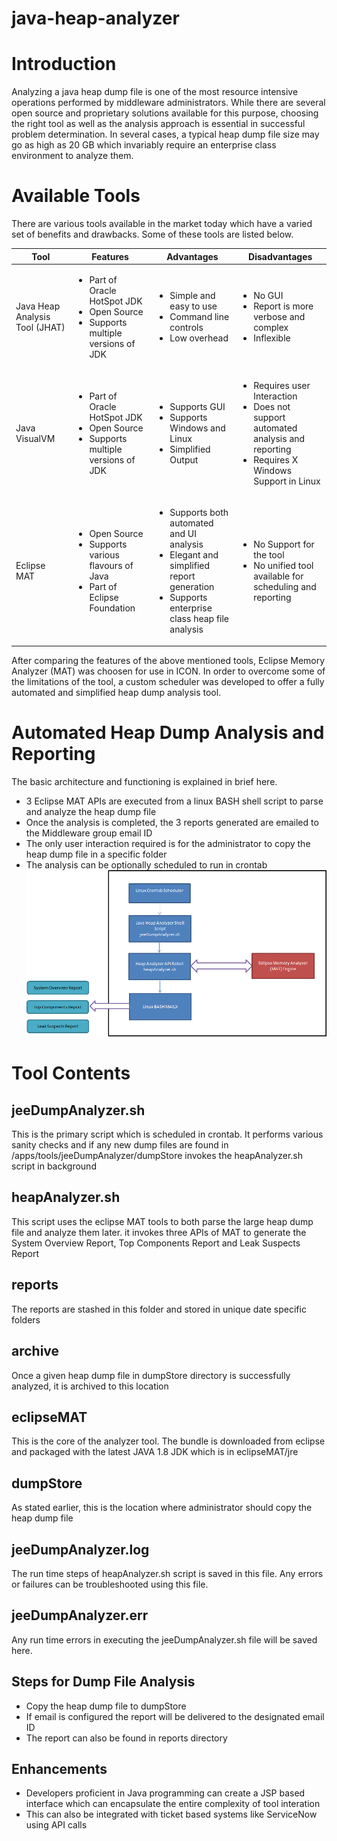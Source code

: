 # java-heap-analyzer

# Introduction
Analyzing a java heap dump file is one of the most resource intensive operations performed by middleware administrators. While there are several open source and proprietary solutions available for this purpose, choosing the right tool as well as the analysis approach is essential in successful problem determination. In several cases, a typical heap dump file size may go as high as 20 GB which invariably require an enterprise class environment to analyze them.

# Available Tools
There are various tools available in the market today which have a varied set of benefits and drawbacks. Some of these tools are listed below.

|Tool|Features|Advantages|Disadvantages|
|----|--------|----------|-------------
|Java Heap Analysis Tool (JHAT)| <ul><li>Part of Oracle HotSpot JDK</li><li>Open Source</li><li>Supports multiple versions of JDK</li></ul> | <ul><li>Simple and easy to use</li><li>Command line controls</li><li>Low overhead</li></ul> | <ul><li>No GUI</li><li>Report is more verbose and complex</li><li>Inflexible</li></ul> |
|Java VisualVM|<ul><li>Part of Oracle HotSpot JDK</li><li>Open Source</li><li>Supports multiple versions of JDK</li></ul>|<ul><li>Supports GUI</li><li>Supports Windows and Linux</li><li>Simplified Output</li></ul>|<ul><li>Requires user Interaction</li><li>Does not support automated analysis and reporting</li><li>Requires X Windows Support in Linux</li></ul>|
|Eclipse MAT|<ul><li>Open Source</li><li>Supports various flavours of Java</li><li>Part of Eclipse Foundation</li></ul>|<ul><li>Supports both automated and UI analysis</li><li>Elegant and simplified report generation</li><li>Supports enterprise class heap file analysis</li></ul>|<ul><li>No Support for the tool</li><li>No unified tool available for scheduling and reporting</li></ul>|

After comparing the features of the above mentioned tools, Eclipse Memory Analyzer (MAT) was choosen for use in ICON. In order to overcome some of the limitations of the tool, a custom scheduler was developed to offer a fully automated and simplified heap dump analysis tool.

# Automated Heap Dump Analysis and Reporting
The basic architecture and functioning is explained in brief here.
- 3 Eclipse MAT APIs are executed from a linux BASH shell script to parse and analyze the heap dump file
- Once the analysis is completed, the 3 reports generated are emailed to the Middleware group email ID
- The only user interaction required is for the administrator to copy the heap dump file in a specific folder 
- The analysis can be optionally scheduled to run in crontab
![Tool Architecture](https://github.com/senthilmnathan/java-heap-analyzer/blob/master/architecture.png)

# Tool Contents
## jeeDumpAnalyzer.sh
This is the primary script which is scheduled in crontab. It performs various sanity checks and if any new dump files are found in /apps/tools/jeeDumpAnalyzer/dumpStore invokes the heapAnalyzer.sh script in background

## heapAnalyzer.sh
This script uses the eclipse MAT tools to both parse the large heap dump file and analyze them later. it invokes three APIs of MAT to generate the System Overview Report, Top Components Report and Leak Suspects Report

## reports
The reports are stashed in this folder and stored in unique date specific folders

## archive
Once a given heap dump file in dumpStore directory is successfully analyzed, it is archived to this location

## eclipseMAT
This is the core of the analyzer tool. The bundle is downloaded from eclipse and packaged with the latest JAVA 1.8 JDK which is in eclipseMAT/jre

## dumpStore
As stated earlier, this is the location where administrator should copy the heap dump file

## jeeDumpAnalyzer.log
The run time steps of heapAnalyzer.sh script is saved in this file. Any errors or failures can be troubleshooted using this file.

## jeeDumpAnalyzer.err
Any run time errors in executing the jeeDumpAnalyzer.sh file will be saved here.

## Steps for Dump File Analysis
- Copy the heap dump file to dumpStore
- If email is configured the report will be delivered to the designated email ID
- The report can also be found in reports directory

## Enhancements
- Developers proficient in Java programming can create a JSP based interface which can encapsulate the entire complexity of tool interation
- This can also be integrated with ticket based systems like ServiceNow using API calls
